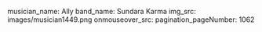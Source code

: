 musician_name: Ally
band_name: Sundara Karma
img_src: images/musician1449.png
onmouseover_src: 
pagination_pageNumber: 1062